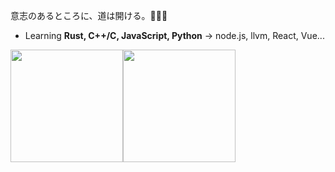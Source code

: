 
意志のあるところに、道は開ける。🍭🍭🍭
- Learning **Rust, C++/C, JavaScript, Python** -> node.js, llvm, React, Vue... 

<img src="https://github-readme-stats.vercel.app/api?username=randoruf&count_private=true" height="180" /><img src="https://github-readme-stats.vercel.app/api/top-langs/?username=randoruf&langs_count=8&hide=html,css&layout=compact" height="180" /></a>

